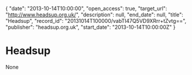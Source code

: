{
  "date": "2013-10-14T10:00:00", 
  "open_access": true, 
  "target_url": "http://www.headsup.org.uk/", 
  "description": null, 
  "end_date": null, 
  "title": "Headsup", 
  "record_id": "20131014T100000/vabTI47Q5VD9XRrr+tZvtg==", 
  "publisher": "headsup.org.uk", 
  "start_date": "2013-10-14T10:00:00Z"
}

# Headsup

None